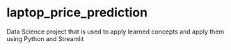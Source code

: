 # laptop_price_prediction
Data Science project that is used to apply learned concepts and apply them using Python and Streamlit
